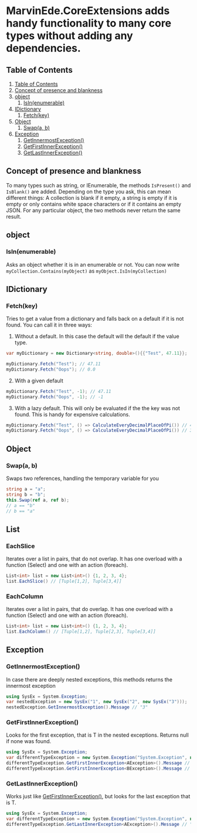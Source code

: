 # **MarvinEde.CoreExtensions** adds handy functionality to many core types without adding any dependencies.

## Table of Contents
<!-- TOC depthFrom:2 depthTo:6 withLinks:1 updateOnSave:1 orderedList:1 -->

1. [Table of Contents](#table-of-contents)
2. [Concept of presence and blankness](#concept-of-presence-and-blankness)
3. [object](#object)
	1. [IsIn(enumerable)](#isinenumerable)
4. [IDictionary](#idictionary)
	1. [Fetch(key)](#fetchkey)
5. [Object](#object)
	1. [Swap(a, b)](#swapa-b)
6. [Exception](#exception)
	1. [GetInnermostException()](#getinnermostexception)
	2. [GetFirstInnerException<T>()](#getfirstinnerexceptiont)
	3. [GetLastInnerException<T>()](#getlastinnerexceptiont)

<!-- /TOC -->
## Concept of presence and blankness
To many types such as string, or IEnumerable, the methods `IsPresent()` and `IsBlank()` are added. Depending on the type you ask, this can mean different things: A collection is blank if it empty, a string is empty if it is empty or only contains white space characters or if it contains an empty JSON. For any particular object, the two methods never return the same result.

## object

### IsIn(enumerable)

Asks an object whether it is in an enumerable or not.
You can now write `myCollection.Contains(myObject)` as `myObject.IsIn(myCollection)`


## IDictionary

### Fetch(key)
Tries to get a value from a dictionary and falls back on a default if it is not found.
You can call it in three ways:

1. Without a default. In this case the default will the default if the value type.

  ```csharp
  var myDictionary = new Dictionary<string, double>(){{"Test", 47.11}};

  myDictionary.Fetch("Test"); // 47.11
  myDictionary.Fetch("Oops"); // 0.0
  ```

2. With a given default
  ```csharp
  myDictionary.Fetch("Test", -1); // 47.11
  myDictionary.Fetch("Oops", -1); // -1
  ```

3. With a lazy default. This will only be evaluated if the the key was not found. This is handy for expensive calculations.
  ```csharp
  myDictionary.Fetch("Test", () => CalculateEveryDecimalPlaceOfPi()) // 47.11 // The expensive method will not be called
  myDictionary.Fetch("Oops", () => CalculateEveryDecimalPlaceOfPi()) // 3.14159265... // The expensive method was called
  ```

## Object

### Swap(a, b)
Swaps two references, handling the temporary variable for you
```csharp
string a = "a";
string b = "b";
this.Swap(ref a, ref b);
// a == "b"
// b == "a"
```

## List

### EachSlice
Iterates over a list in pairs, that do not overlap. It has one overload with a function (Select) and one with an action (foreach).
```csharp
List<int> list = new List<int>() {1, 2, 3, 4};
list.EachSlice() // [Tuple[1,2], Tuple[3,4]]
```

### EachColumn
Iterates over a list in pairs, that do overlap. It has one overload with a function (Select) and one with an action (foreach).
```csharp
List<int> list = new List<int>() {1, 2, 3, 4};
list.EachColumn() // [Tuple[1,2], Tuple[2,3], Tuple[3,4]]
```

## Exception

### GetInnermostException()
In case there are deeply nested exceptions, this methods returns the innermost exception
```csharp
using SysEx = System.Exception;
var nestedException = new SysEx("1", new SysEx("2", new SysEx("3")));
nestedException.GetInnermostException().Message // "3"
```

### GetFirstInnerException<T>()
Looks for the first exception, that is T in the nested exceptions. Returns null if none was found.
```csharp
using SysEx = System.Exception;
var differentTypeException = new System.Exception("System.Exception", new AException("a1", new BException("b", new AException("a2"))));
differentTypeException.GetFirstInnerException<AException>().Message // "a1"
differentTypeException.GetFirstInnerException<BException>().Message // "b1"
```


### GetLastInnerException<T>()
Works just like [GetFirstInnerException<T>()](#getfirstinnerexceptiont), but looks for the last exception that is T.
```csharp
using SysEx = System.Exception;
var differentTypeException = new System.Exception("System.Exception", new AException("a1", new BException("b", new AException("a2"))));
differentTypeException.GetLastInnerException<AException>().Message // "a2"
```
